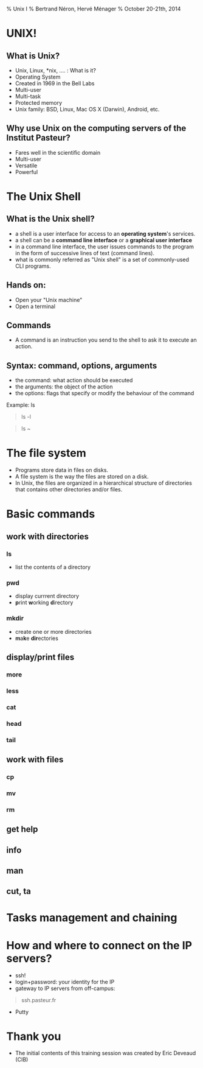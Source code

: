 % Unix I
% Bertrand Néron, Hervé Ménager
% October 20-21th, 2014

# UNIX!

## What is Unix?

- Unix, Linux, *nix, …. : What is it?
- Operating System
- Created in  1969 in the Bell Labs
- Multi-user
- Multi-task
- Protected memory
- Unix family: BSD, Linux,  Mac OS X (Darwin), Android, etc.

## Why use Unix on the computing servers of the Institut Pasteur?

- Fares well in the scientific domain
- Multi-user
- Versatile
- Powerful

# The Unix Shell

## What is the Unix shell?

- a shell is a user interface for access to an **operating system**'s services.
- a shell can be a **command line interface** or a **graphical user interface**
- in a command line interface, the user issues commands to the program in the form of successive lines of text (command lines).
- what is commonly referred as "Unix shell" is a set of commonly-used CLI programs.

## Hands on:

- Open your "Unix machine"
- Open a terminal

## Commands

- A command is an instruction you send to the shell to ask it to execute an action.

## Syntax: command, options, arguments

- the command: what action should be executed
- the arguments: the object of the action
- the options: flags that specify or modify the behaviour of the command

Example: ls

> ls -l

> ls ~

# The file system

- Programs store data in files on disks.
- A file system is the way the files are stored on a disk.
- In Unix, the files are organized in a hierarchical structure of directories that contains other directories and/or files.

# Basic commands

## work with directories

### ls

- list the contents of a directory

### pwd

- display currrent directory 
- **p**rint **w**orking **d**irectory

### mkdir

- create one or more directories
- **m**a**k**e **dir**ectories

## display/print files

### more

### less

### cat

### head

### tail

## work with files

### cp

### mv

### rm

## get help

## info

## man

## cut, ta

# Tasks management and chaining

# How and where to connect on the IP servers?

- ssh!
- login+password: your identity for the IP
- gateway to IP servers from off-campus:

> ssh.pasteur.fr

- Putty

# Thank you

- The initial contents of this training session was created by Eric Deveaud (CIB)
